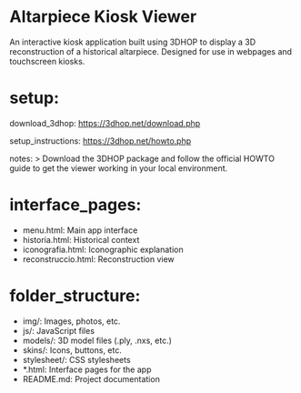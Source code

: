 # Altarpiece Kiosk Viewer
  An interactive kiosk application built using 3DHOP to display a 3D reconstruction of
  a historical altarpiece. Designed for use in webpages and touchscreen kiosks.

# setup:
  download_3dhop: https://3dhop.net/download.php
  
  setup_instructions: https://3dhop.net/howto.php
  
  notes: >
    Download the 3DHOP package and follow the official HOWTO guide to get the viewer
    working in your local environment.

# interface_pages:
  - menu.html: Main app interface
  - historia.html: Historical context
  - iconografia.html: Iconographic explanation
  - reconstruccio.html: Reconstruction view

# folder_structure:
  - img/: Images, photos, etc.
  - js/: JavaScript files
  - models/: 3D model files (.ply, .nxs, etc.)
  - skins/: Icons, buttons, etc.
  - stylesheet/: CSS stylesheets
  - *.html: Interface pages for the app
  - README.md: Project documentation
